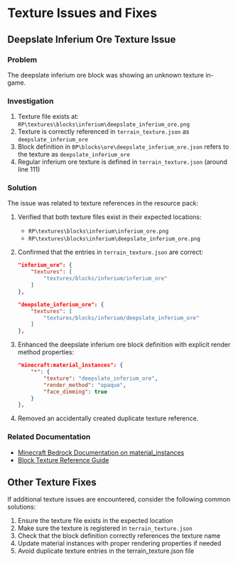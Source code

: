 # Texture Issues and Fixes

## Deepslate Inferium Ore Texture Issue

### Problem
The deepslate inferium ore block was showing an unknown texture in-game.

### Investigation
1. Texture file exists at: `RP\textures\blocks\inferium\deepslate_inferium_ore.png`
2. Texture is correctly referenced in `terrain_texture.json` as `deepslate_inferium_ore`
3. Block definition in `BP\blocks\ore\deepslate_inferium_ore.json` refers to the texture as `deepslate_inferium_ore`
4. Regular inferium ore texture is defined in `terrain_texture.json` (around line 111)

### Solution
The issue was related to texture references in the resource pack:

1. Verified that both texture files exist in their expected locations:
   - `RP\textures\blocks\inferium\inferium_ore.png`
   - `RP\textures\blocks\inferium\deepslate_inferium_ore.png`

2. Confirmed that the entries in `terrain_texture.json` are correct:
   ```json
   "inferium_ore": {
       "textures": [
           "textures/blocks/inferium/inferium_ore"
       ]
   },
   ```
   ```json
   "deepslate_inferium_ore": {
       "textures": [
           "textures/blocks/inferium/deepslate_inferium_ore"
       ]
   },
   ```

3. Enhanced the deepslate inferium ore block definition with explicit render method properties:
   ```json
   "minecraft:material_instances": {
       "*": {
           "texture": "deepslate_inferium_ore",
           "render_method": "opaque",
           "face_dimming": true
       }
   },
   ```

4. Removed an accidentally created duplicate texture reference.

### Related Documentation
- [Minecraft Bedrock Documentation on material_instances](https://learn.microsoft.com/en-us/minecraft/creator/reference/content/blockreference/examples/blockcomponents/minecraft_material_instances)
- [Block Texture Reference Guide](https://learn.microsoft.com/en-us/minecraft/creator/reference/content/texturereference)

## Other Texture Fixes

If additional texture issues are encountered, consider the following common solutions:

1. Ensure the texture file exists in the expected location
2. Make sure the texture is registered in `terrain_texture.json`
3. Check that the block definition correctly references the texture name
4. Update material instances with proper rendering properties if needed
5. Avoid duplicate texture entries in the terrain_texture.json file
